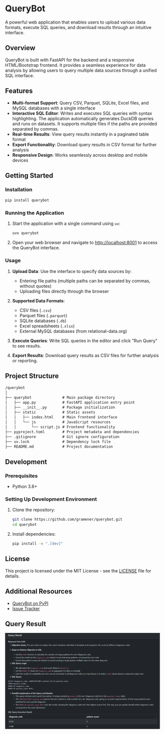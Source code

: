 # QueryBot

A powerful web application that enables users to upload various data formats, execute SQL queries, and download results through an intuitive interface.

## Overview

QueryBot is built with FastAPI for the backend and a responsive HTML/Bootstrap frontend. It provides a seamless experience for data analysis by allowing users to query multiple data sources through a unified SQL interface.

## Features

- **Multi-format Support**: Query CSV, Parquet, SQLite, Excel files, and MySQL databases with a single interface
- **Interactive SQL Editor**: Writes and executes SQL queries with syntax highlighting. The application automatically generates DuckDB queries and runs on datasets. It supports multiple files if the paths are provided separated by commas.
- **Real-time Results**: View query results instantly in a paginated table format
- **Export Functionality**: Download query results in CSV format for further analysis
- **Responsive Design**: Works seamlessly across desktop and mobile devices

## Getting Started

### Installation

```bash
pip install querybot
```

### Running the Application

1. Start the application with a single command using `uv`:
   ```bash
   uvx querybot
   ```
2. Open your web browser and navigate to [http://localhost:8001](http://localhost:8001) to access the QueryBot interface.

### Usage

1. **Upload Data**: Use the interface to specify data sources by:
   - Entering file paths (multiple paths can be separated by commas, without quotes)
   - Uploading files directly through the browser

2. **Supported Data Formats**:
   - CSV files (`.csv`)
   - Parquet files (`.parquet`)
   - SQLite databases (`.db`)
   - Excel spreadsheets (`.xlsx`)
   - External MySQL databases (from relational-data.org)

3. **Execute Queries**: Write SQL queries in the editor and click "Run Query" to see results.

4. **Export Results**: Download query results as CSV files for further analysis or reporting.

## Project Structure

```
/querybot
│
├── querybot              # Main package directory
│   ├── app.py            # FastAPI application entry point
│   ├── __init__.py       # Package initialization
│   ├── static            # Static assets
│   │   ├── index.html    # Main frontend interface
│   │   └── js            # JavaScript resources
│   │       └── script.js # Frontend functionality
├── pyproject.toml        # Project metadata and dependencies
├── .gitignore            # Git ignore configuration
├── uv.lock               # Dependency lock file
├── README.md             # Project documentation
```

## Development

### Prerequisites

- Python 3.8+

### Setting Up Development Environment

1. Clone the repository:
   ```bash
   git clone https://github.com/gramener/querybot.git
   cd querybot
   ```

2. Install dependencies:
   ```bash
   pip install -e ".[dev]"
   ```

## License

This project is licensed under the MIT License - see the [LICENSE](LICENSE) file for details.

## Additional Resources

- [QueryBot on PyPI](https://pypi.org/project/querybot/)
- [Issue Tracker](https://github.com/gramener/querybot/issues)

## Query Result

![Query Result](Screenshot.png)